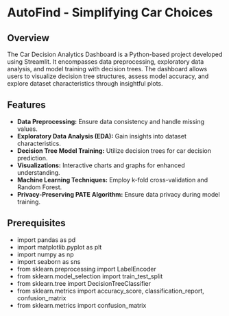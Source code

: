 # AutoFind - Simplifying Car Choices

## Overview

The Car Decision Analytics Dashboard is a Python-based project developed using Streamlit. It encompasses data preprocessing, exploratory data analysis, and model training with decision trees. The dashboard allows users to visualize decision tree structures, assess model accuracy, and explore dataset characteristics through insightful plots.

## Features

- **Data Preprocessing:** Ensure data consistency and handle missing values.
- **Exploratory Data Analysis (EDA):** Gain insights into dataset characteristics.
- **Decision Tree Model Training:** Utilize decision trees for car decision prediction.
- **Visualizations:** Interactive charts and graphs for enhanced understanding.
- **Machine Learning Techniques:** Employ k-fold cross-validation and Random Forest.
- **Privacy-Preserving PATE Algorithm:** Ensure data privacy during model training.

## Prerequisites

- import pandas as pd
- import matplotlib.pyplot as plt
- import numpy as np
- import seaborn as sns
- from sklearn.preprocessing import LabelEncoder
- from sklearn.model_selection import train_test_split
- from sklearn.tree import DecisionTreeClassifier
- from sklearn.metrics import accuracy_score, classification_report, confusion_matrix
- from sklearn.metrics import confusion_matrix

